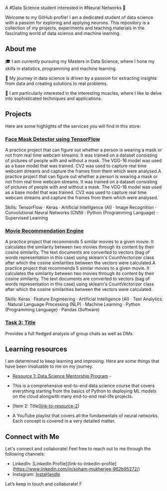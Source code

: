 A #Data Science student interested in #Neural Networks 🧠

Welcome to my GitHub profile! I am a dedicated student of data science with a passion for exploring and applying neurons. This repository is a collection of my projects, experiments and teaching materials in the fascinating world of data science and machine learning.

## About me

🎓 I am currently pursuing my Masters in Data Science, where I hone my skills in statistics, programming and machine learning.

🚀 My journey in data science is driven by a passion for extracting insights from data and creating solutions to real problems.

🌟 I am particularly interested in the interesting muscles, where I like to delve into sophisticated techniques and applications.

## Projects

Here are some highlights of the services you will find in this store:

### [Face Mask Detector using TensorFlow]([link-to-task-1](https://github.com/sohamfcb/face-mask-detector))
A practice project that can figure out whether a person is wearing a mask or not from real time webcam streams. It was trained on a dataset consisting of pictures of people with and without a mask. The VGG-16 model was used as a base model that was trained. CV2 was used to capture real time webcam streams and capture the frames from them which were analysed.A practice project that can figure out whether a person is wearing a mask or not from real time webcam streams. It was trained on a dataset consisting of pictures of people with and without a mask. The VGG-16 model was used as a base model that was trained. CV2 was used to capture real time webcam streams and capture the frames from them which were analysed.

Skills: TensorFlow · Keras · Artificial Intelligence (AI) · Image Recognition · Convolutional Neural Networks (CNN) · Python (Programming Language) · Supervised Learning

### [Movie Recommendation Engine]([Link-Task-2](https://github.com/sohamfcb/movie-recommender))
A practice project that recommends 5 similar movies to a given movie. It calculates the similarity between two movies through its content by their cosine similarity. The text documents are converted to vectors (bag of words representation in this case) using sklearn's CountVectorizer class after which the cosine similarities between the vectors were calculated.A practice project that recommends 5 similar movies to a given movie. It calculates the similarity between two movies through its content by their cosine similarity. The text documents are converted to vectors (bag of words representation in this case) using sklearn's CountVectorizer class after which the cosine similarities between the vectors were calculated.

 Skills: Keras · Feature Engineering · Artificial Intelligence (AI) · Text Analytics · Natural Language Processing (NLP) · Machine Learning · Python (Programming Language) · Pandas (Software) 

### [Task 3: Title]([Link-Task-3](https://github.com/sohamfcb/whatsapp-chat-analyzer-project))
Provides a full fledged analysis of group chats as well as DMs. 

## Learning resources

I am determined to keep learning and improving. Here are some things that have been invaluable to me on my journey.

- [Resource 1: Data Science Mentorship Program]((https://campusx1040.graphy.com/courses/Data-Science-Mentorship-Program-DSMP-20-653f50d1e4b0d2eae855480a)) -
- This is a comprehensive end-to-end data science course that covers everything starting from the basics of Python to deploying ML models on the cloud alongwith many end-to-end real-life projects.
  
- [Item 2: Title][link-to-resource-2](https://www.youtube.com/playlist?list=PLKnIA16_RmvYuZauWaPlRTC54KxSNLtNn))
- A YouTube playlist that covers all the fundamentals of neural networks. Each concept is covered in a very detailed matter.

## Connect with Me

Let's connect and collaborate! Feel free to reach out to me through the following channels:

- LinkedIn: [LinkedIn Profile](link-to-linkedin-profile](https://www.linkedin.com/in/soham-mukherjee-962b95272/)
- Instagram: [InstaHandle]([link-to-twitter](https://www.instagram.com/__.you_know_who)https://www.instagram.com/__.you_know_who)


Let’s keep in touch and collaborate! F
